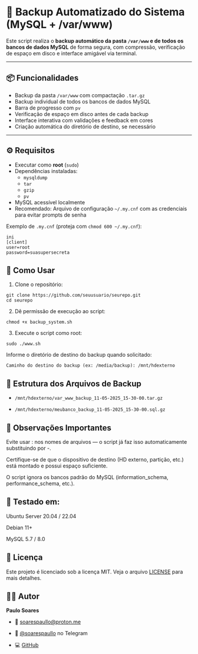 # 🔄 Backup Automatizado do Sistema (MySQL + /var/www)

Este script realiza o **backup automático da pasta `/var/www` e de todos os bancos de dados MySQL** de forma segura, com compressão, verificação de espaço em disco e interface amigável via terminal.

---

## 📦 Funcionalidades

- Backup da pasta `/var/www` com compactação `.tar.gz`
- Backup individual de todos os bancos de dados MySQL
- Barra de progresso com `pv`
- Verificação de espaço em disco antes de cada backup
- Interface interativa com validações e feedback em cores
- Criação automática do diretório de destino, se necessário

---

## ⚙️ Requisitos

- Executar como **root** (`sudo`)
- Dependências instaladas:
  - `mysqldump`
  - `tar`
  - `gzip`
  - `pv`
- MySQL acessível localmente
- Recomendado: Arquivo de configuração `~/.my.cnf` com as credenciais para evitar prompts de senha

Exemplo de `.my.cnf` (proteja com `chmod 600 ~/.my.cnf`):

```
ini
[client]
user=root
password=suasupersecreta
```

## 🚀 Como Usar

1. Clone o repositório:

```
git clone https://github.com/seuusuario/seurepo.git
cd seurepo
```

2. Dê permissão de execução ao script:

```
chmod +x backup_system.sh
```

3. Execute o script como root:

```
sudo ./www.sh
```

Informe o diretório de destino do backup quando solicitado:

```
Caminho do destino do backup (ex: /media/backup): /mnt/hdexterno
```

## 📁 Estrutura dos Arquivos de Backup

- `/mnt/hdexterno/var_www_backup_11-05-2025_15-30-00.tar.gz`

- `/mnt/hdexterno/meubanco_backup_11-05-2025_15-30-00.sql.gz`

## 🛑 Observações Importantes

Evite usar : nos nomes de arquivos — o script já faz isso automaticamente substituindo por -.

Certifique-se de que o dispositivo de destino (HD externo, partição, etc.) está montado e possui espaço suficiente.

O script ignora os bancos padrão do MySQL (information_schema, performance_schema, etc.).

## 🧪 Testado em:

Ubuntu Server 20.04 / 22.04

Debian 11+

MySQL 5.7 / 8.0

## 📄 Licença

Este projeto é licenciado sob a licença MIT. Veja o arquivo [LICENSE](https://teste.com) para mais detalhes.

## 👨‍💻 Autor

**Paulo Soares**

- 📧 [soarespaullo@proton.me](mailto:soarespaullo@proton.me)

- 💬 [@soarespaullo](https://t.me/soarespaullo) no Telegram

- 💻 [GitHub](https://github.com/soarespaullo)
